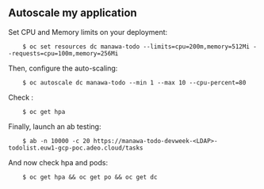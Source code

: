 
## Autoscale my application

Set CPU and Memory limits on your deployment:
```
    $ oc set resources dc manawa-todo --limits=cpu=200m,memory=512Mi --requests=cpu=100m,memory=256Mi 
```
Then, configure the auto-scaling:
```
    $ oc autoscale dc manawa-todo --min 1 --max 10 --cpu-percent=80
```

Check :
```
    $ oc get hpa
```
Finally, launch an ab testing:

```
    $ ab -n 10000 -c 20 https://manawa-todo-devweek-<LDAP>-todolist.euw1-gcp-poc.adeo.cloud/tasks
```

And now check hpa and pods:
```
    $ oc get hpa && oc get po && oc get dc
```
